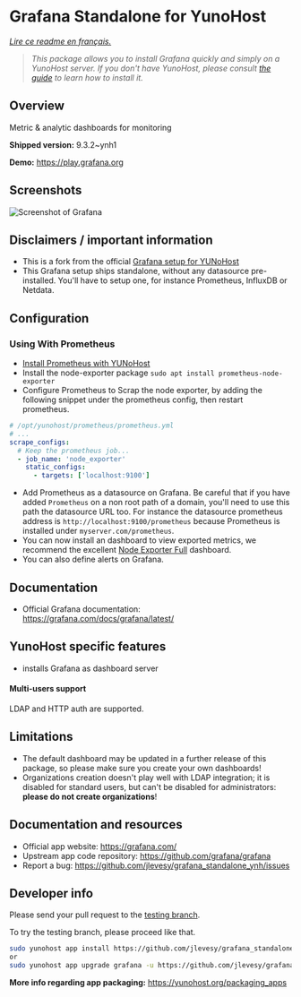 # Grafana Standalone for YunoHost

<!-- [![Integration level](https://dash.yunohost.org/integration/grafana.svg)](https://dash.yunohost.org/appci/app/grafana) ![Working status](https://ci-apps.yunohost.org/ci/badges/grafana.status.svg) ![Maintenance status](https://ci-apps.yunohost.org/ci/badges/grafana.maintain.svg) -->
<!-- [![Install Grafana with YunoHost](https://install-app.yunohost.org/install-with-yunohost.svg)](https://install-app.yunohost.org/?app=grafana) -->

*[Lire ce readme en français.](./README_fr.md)*

> *This package allows you to install Grafana quickly and simply on a YunoHost server.
If you don't have YunoHost, please consult [the guide](https://yunohost.org/#/install) to learn how to install it.*

## Overview

Metric & analytic dashboards for monitoring

**Shipped version:** 9.3.2~ynh1

**Demo:** https://play.grafana.org

## Screenshots

![Screenshot of Grafana](https://grafana.com/api/dashboards/1860/images/7994/image)

## Disclaimers / important information

 * This is a fork from the official [Grafana setup for YUNoHost](https://github.com/YunoHost-Apps/grafana_ynh)
 * This Grafana setup ships standalone, without any datasource pre-installed. You'll have to setup one, for instance Prometheus, InfluxDB or Netdata.

## Configuration

### Using With Prometheus

 * [Install Prometheus with YUNoHost](https://github.com/YunoHost-Apps/prometheus_ynh)
 * Install the node-exporter package `sudo apt install prometheus-node-exporter`
 * Configure Prometheus to Scrap the node exporter, by adding the following snippet under the prometheus config, then restart prometheus.

```yaml
# /opt/yunohost/prometheus/prometheus.yml
# ...
scrape_configs:
  # Keep the prometheus job...
  - job_name: 'node_exporter'
    static_configs:
      - targets: ['localhost:9100']
```
 * Add Prometheus as a datasource on Grafana. Be careful that if you have added `Prometheus` on a non root path of a domain, you'll need to use this path the datasource URL too. For instance the datasource prometheus address is `http://localhost:9100/prometheus` because Prometheus is installed under `myserver.com/prometheus`. 
 * You can now install an dashboard to view exported metrics, we recommend the excellent [Node Exporter Full](https://grafana.com/grafana/dashboards/1860-node-exporter-full) dashboard.
 * You can also define alerts on Grafana.

## Documentation

 * Official Grafana documentation: https://grafana.com/docs/grafana/latest/

## YunoHost specific features

* installs Grafana as dashboard server

#### Multi-users support

LDAP and HTTP auth are supported.

## Limitations

* The default dashboard may be updated in a further release of this package, so please make sure you create your own dashboards!
* Organizations creation doesn't play well with LDAP integration; it is disabled for standard users, but can't be disabled for administrators: **please do not create organizations**!

## Documentation and resources

* Official app website: <https://grafana.com/>
* Upstream app code repository: <https://github.com/grafana/grafana>
* Report a bug: <https://github.com/jlevesy/grafana_standalone_ynh/issues>

## Developer info

Please send your pull request to the [testing branch](https://github.com/jlevesy/grafana_standalone_ynh/tree/testing).

To try the testing branch, please proceed like that.

``` bash
sudo yunohost app install https://github.com/jlevesy/grafana_standalone_ynh/tree/testing --debug
or
sudo yunohost app upgrade grafana -u https://github.com/jlevesy/grafana_standalone_ynh/tree/testing --debug
```

**More info regarding app packaging:** <https://yunohost.org/packaging_apps>
